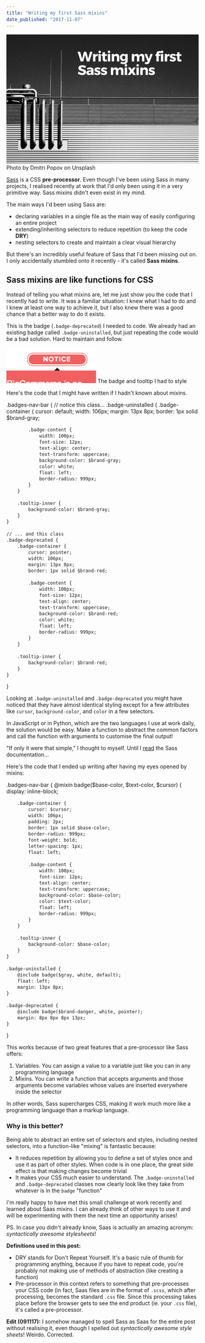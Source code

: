 ```yaml
---
title: "Writing my first Sass mixins"
date_published: "2017-11-07"
---
```


![writing my first sass mixins banner](images/writing-my-first-sass-mixins.png) Photo by Dmitri Popov on Unsplash

[Sass](http://sass-lang.com/) is a CSS **pre-processor**. Even though I've been using Sass in many projects, I realised recently at work that I'd only been using it in a very primitive way. Sass mixins didn't even exist in my mind.

The main ways I'd been using Sass are:

- declaring variables in a single file as the main way of easily configuring an entire project
- extending/inheriting selectors to reduce repetition (to keep the code **DRY**)
- nesting selectors to create and maintain a clear visual hierarchy

But there's an incredibly useful feature of Sass that I'd been missing out on. I only accidentally stumbled onto it recently - it's called **Sass mixins**.

## Sass mixins are like functions for CSS

Instead of telling you what mixins are, let me just show you the code that I recently had to write. It was a familiar situation: I knew what I had to do and I knew at least one way to achieve it, but I also knew there was a good chance that a better way to do it exists.

This is the badge (`.badge-deprecated`) I needed to code. We already had an existing badge called `.badge-uninstalled`, but just repeating the code would be a bad solution. Hard to maintain and follow.

![writing my first sass mixins badge css screenshot](images/BSP-writing-my-first-saas-mixins-badge-css-screenshot.png) The badge and tooltip I had to style

Here's the code that I might have written if I hadn't known about mixins.

.badges-nav-bar {
    // notice this class...
    .badge-uninstalled {
        .badge-container {
            cursor: default;
            width: 106px;
            margin: 13px 8px;
            border: 1px solid $brand-gray;

            .badge-content {
                width: 100px;
                font-size: 12px;
                text-align: center;
                text-transform: uppercase;
                background-color: $brand-gray;
                color: white;
                float: left;
                border-radius: 999px;
            }
        }

        .tooltip-inner {
            background-color: $brand-gray;
        }
    }

    // ... and this class
    .badge-deprecated {
        .badge-container {
            cursor: pointer;
            width: 106px;
            margin: 13px 8px;
            border: 1px solid $brand-red;

            .badge-content {
                width: 100px;
                font-size: 12px;
                text-align: center;
                text-transform: uppercase;
                background-color: $brand-red;
                color: white;
                float: left;
                border-radius: 999px;
            }
        }

        .tooltip-inner {
            background-color: $brand-red;
        }
    }
}

Looking at `.badge-uninstalled` and `.badge-deprecated` you might have noticed that they have almost identical styling except for a few attributes like `cursor`, `background-color`, and `color` in a few selectors.

In JavaScript or in Python, which are the two languages I use at work daily, the solution would be easy. Make a function to abstract the common factors and call the function with arguments to customise the final output!

"If only it were that simple," I thought to myself. Until I [read](http://sass-lang.com/guide) the Sass documentation...

Here's the code that I ended up writing after having my eyes opened by mixins:

.badges-nav-bar {
    @mixin badge($base-color, $text-color, $cursor) {
        display: inline-block;

        .badge-container {
            cursor: $cursor;
            width: 106px;
            padding: 2px;
            border: 1px solid $base-color;
            border-radius: 999px;
            font-weight: bold;
            letter-spacing: 1px;
            float: left;

            .badge-content {
                width: 100px;
                font-size: 12px;
                text-align: center;
                text-transform: uppercase;
                background-color: $base-color;
                color: $text-color;
                float: left;
                border-radius: 999px;
            }
        }

        .tooltip-inner {
            background-color: $base-color;
        }
    }

    .badge-uninstalled {
        @include badge($gray, white, default);
        float: left;
        margin: 13px 8px;
    }

    .badge-deprecated {
        @include badge($brand-danger, white, pointer);
        margin: 8px 8px 8px 13px;
    }
}

This works because of two great features that a pre-processor like Sass offers:

1. Variables. You can assign a value to a variable just like you can in any programming language
2. Mixins. You can write a function that accepts arguments and those arguments become variables whose values are inserted everywhere inside the selector

In other words, Sass supercharges CSS, making it work much more like a programming language than a markup language.

### Why is this better?

Being able to abstract an entire set of selectors and styles, including nested selectors, into a function-like "mixing" is fantastic because:

- It reduces repetition by allowing you to define a set of styles once and use it as part of other styles. When code is in one place, the great side effect is that making changes become trivial
- It makes your CSS much easier to understand. The `.badge-uninstalled` and `.badge-deprecated` classes now clearly look like they take from whatever is in the `badge` "function"

I'm really happy to have met this small challenge at work recently and learned about Saas mixins. I can already think of other ways to use it and will be experimenting with them the next time an opportunity arises!

PS. In case you didn't already know, Saas is actually an amazing acronym: _syntactically awesome stylesheets_!

**Definitions used in this post:**

- DRY stands for Don't Repeat Yourself. It's a basic rule of thumb for programming anything, because if you have to repeat code, you're probably not making use of methods of abstraction (like creating a function)
- Pre-processor in this context refers to something that pre-processes your CSS code (in fact, Saas files are in the format of `.scss`, which after processing, becomes the standard `.css` file. Since this processing takes place before the browser gets to see the end product (ie. your `.css` file), it's called a pre-processor.

**Edit (091117):** I somehow managed to spell Sass as Saas for the entire post without realising it, even though I spelled out _syntactically awesome style sheets_! Weirdo. Corrected.
